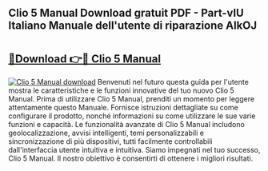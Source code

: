 ## Clio 5 Manual Download gratuit PDF - Part-vIU Italiano Manuale dell'utente di riparazione AlkOJ

# <h2><a href="http://dfd3lmk.blite.top/?on=Clio+5+Manual">🔗Download 👉🔴 Clio 5 Manual</a></h2>

[![Clio 5 Manual download](https://i.imgur.com/lujVjoI.png)](http://dfd3lmk.blite.top/?on=Clio+5+Manual)
Benvenuti nel futuro questa guida per l'utente mostra le caratteristiche e le funzioni innovative del tuo nuovo Clio 5 Manual. Prima di utilizzare Clio 5 Manual, prenditi un momento per leggere attentamente questo Manuale. Fornisce istruzioni dettagliate su come configurare il prodotto, nonché informazioni su come utilizzare le sue varie funzioni e capacità. Le funzionalità avanzate di Clio 5 Manual includono geolocalizzazione, avvisi intelligenti, temi personalizzabili e sincronizzazione di più dispositivi, tutti facilmente controllabili dall'interfaccia utente intuitiva e intuitiva. Siamo impegnati nel tuo successo, Clio 5 Manual. Il nostro obiettivo è consentirti di ottenere i migliori risultati.
